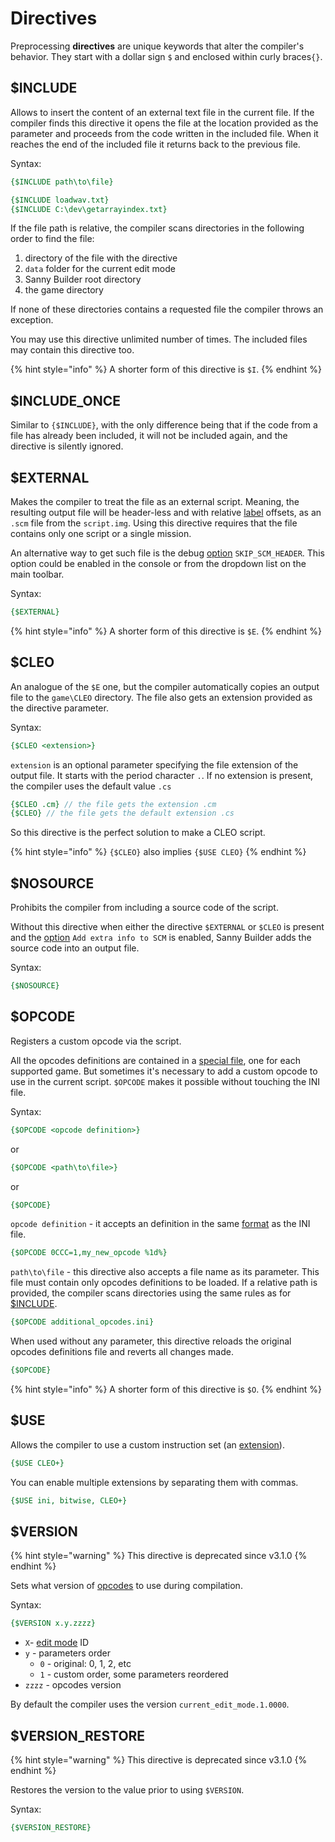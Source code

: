 # Directives

Preprocessing **directives** are unique keywords that alter the compiler's behavior. They start with a dollar sign `$` and enclosed within curly braces`{}`.

## $INCLUDE

Allows to insert the content of an external text file in the current file. If the compiler finds this directive it opens the file at the location provided as the parameter and proceeds from the code written in the included file. When it reaches the end of the included file it returns back to the previous file.

Syntax:

```pascal
{$INCLUDE path\to\file}
```

```pascal
{$INCLUDE loadwav.txt}
{$INCLUDE C:\dev\getarrayindex.txt}
```

If the file path is relative, the compiler scans directories in the following order to find the file:

1. directory of the file with the directive
2. `data` folder for the current edit mode
3. Sanny Builder root directory
4. the game directory

If none of these directories contains a requested file the compiler throws an exception.&#x20;

You may use this directive unlimited number of times. The included files may contain this directive too.

{% hint style="info" %}
A shorter form of this directive is `$I`.
{% endhint %}

## $INCLUDE\_ONCE

Similar to `{$INCLUDE}`, with the only difference being that if the code from a file has already been included, it will not be included again, and the directive is silently ignored.

## $EXTERNAL

Makes the compiler to treat the file as an external script. Meaning, the resulting output file will be header-less and with relative [label](data-types.md#labels) offsets, as an `.scm` file from the `script.img`. Using this directive requires that the file contains only one script or a single mission.

An alternative way to get such file is the debug [option](../editor/console.md#skip\_scm\_header) `SKIP_SCM_HEADER`. This option could be enabled in the console or from the dropdown list on the main toolbar.

Syntax:

```pascal
{$EXTERNAL}
```

{% hint style="info" %}
A shorter form of this directive is `$E`.
{% endhint %}

## $CLEO

An analogue of the `$E` one, but the compiler automatically copies an output file to the `game\CLEO` directory. The file also gets an extension provided as the directive parameter.

Syntax:

```pascal
{$CLEO <extension>}
```

`extension` is an optional parameter specifying the file extension of the output file. It starts with the period character `.`. If no extension is present, the compiler uses the default value `.cs`

```pascal
{$CLEO .cm} // the file gets the extension .cm
{$CLEO} // the file gets the default extension .cs
```

So this directive is the perfect solution to make a CLEO script.

{% hint style="info" %}
`{$CLEO}` also implies `{$USE CLEO}`
{% endhint %}

## $NOSOURCE

Prohibits the compiler from including a source code of the script.&#x20;

Without this directive when either the directive `$EXTERNAL` or `$CLEO` is present and the [option](../editor/options/general.md#add-extra-info-to-scm) `Add extra info to SCM` is enabled, Sanny Builder adds the source code into an output file.

Syntax:

```pascal
{$NOSOURCE}
```

## $OPCODE

Registers a custom opcode via the script.&#x20;

All the opcodes definitions are contained in a [special file](../edit-modes/opcodes-list-scm.ini.md), one for each supported game. But sometimes it's necessary to add a custom opcode to use in the current script. `$OPCODE` makes it possible without touching the INI file.

Syntax:

```pascal
{$OPCODE <opcode definition>}
```

or

```pascal
{$OPCODE <path\to\file>}
```

or

```pascal
{$OPCODE}
```

`opcode definition` - it accepts an definition in the same [format](../edit-modes/opcodes-list-scm.ini.md#opcode-definition) as the INI file.

```pascal
{$OPCODE 0CCC=1,my_new_opcode %1d%}
```

`path\to\file` - this directive also accepts a file name as its parameter. This file must contain only opcodes definitions to be loaded. If a relative path is provided, the compiler scans directories using the same rules as for [$INCLUDE](directives.md#usdinclude).

```pascal
{$OPCODE additional_opcodes.ini}
```

When used without any parameter, this directive reloads the original opcodes definitions file and reverts all changes made.

```pascal
{$OPCODE}
```

{% hint style="info" %}
A shorter form of this directive is `$O`.
{% endhint %}

## $USE

Allows the compiler to use a custom instruction set (an [extension](../edit-modes/extensions.md)).

```pascal
{$USE CLEO+}
```

You can enable multiple extensions by separating them with commas.

```pascal
{$USE ini, bitwise, CLEO+}
```

## $VERSION

{% hint style="warning" %}
This directive is deprecated since v3.1.0
{% endhint %}

Sets what version of [opcodes](../edit-modes/opcodes-list-scm.ini.md) to use during compilation.

Syntax:

```pascal
{$VERSION x.y.zzzz}
```

* `X`- [edit mode](../edit-modes/) ID
* `y` - parameters order
  * `0` - original: 0, 1, 2, etc
  * `1` - custom order, some parameters reordered
* `zzzz` - opcodes version

By default the compiler uses the version `current_edit_mode.1.0000`.

## $VERSION\_RESTORE

{% hint style="warning" %}
This directive is deprecated since v3.1.0
{% endhint %}

Restores the version to the value prior to using `$VERSION`.

Syntax:

```pascal
{$VERSION_RESTORE}
```

